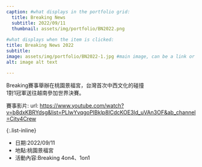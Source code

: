 ```yaml
---
caption: #what displays in the portfolio grid:
  title: Breaking News
  subtitle: 2022/09/11
  thumbnail: assets/img/portfolio/BN2022.png
  
#what displays when the item is clicked:
title: Breaking News 2022
subtitle: 
image: assets/img/portfolio/BN2022-1.jpg #main image, can be a link or a file in assets/img/portfolio
alt: image alt text

---
```

Breaking賽事舉辦在桃園景福宮，台灣首次中西文化的碰撞<br />
1對1冠軍送往越南參加世界決賽。

賽事影片:
url: https://www.youtube.com/watch?v=b8dxKBRYdsg&list=PLlwYvqgoPIBklp8ICdcKOE3ld_uVAn3OF&ab_channel=City4Crew

{:.list-inline} 
- 日期:2022/09/11 
- 地點:桃園景福宮 
- 活動內容:Breaking 4on4、1on1 

